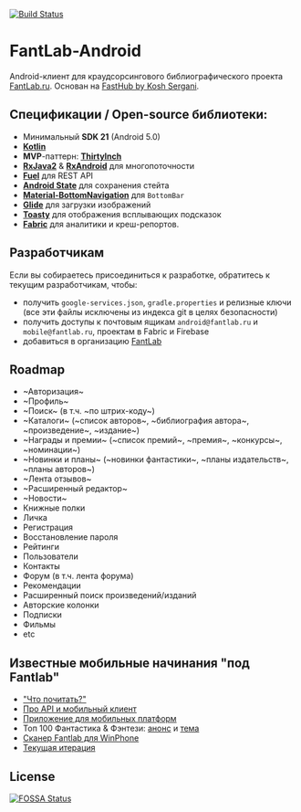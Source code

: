 [![Build Status](https://travis-ci.org/FantLab/FantLab-Android.svg?branch=master)](https://travis-ci.org/FantLab/FantLab-Android)

# FantLab-Android
Android-клиент для краудсорсингового библиографического проекта [FantLab.ru](https://fantlab.ru). Основан на [FastHub by Kosh Sergani](https://github.com/k0shk0sh/FastHub).

## Спецификации / Open-source библиотеки:
- Минимальный **SDK 21** (Android 5.0)
- [**Kotlin**](https://github.com/JetBrains/kotlin)
- **MVP**-паттерн: [**ThirtyInch**](https://github.com/grandcentrix/ThirtyInch)
- [**RxJava2**](https://github.com/ReactiveX/RxJava) & [**RxAndroid**](https://github.com/ReactiveX/RxAndroid) для многопоточности
- [**Fuel**](https://github.com/kittinunf/Fuel) для REST API
- [**Android State**](https://github.com/evernote/android-state) для сохранения стейта
- [**Material-BottomNavigation**](https://github.com/sephiroth74/Material-BottomNavigation) для `BottomBar`
- [**Glide**](https://github.com/bumptech/glide) для загрузки изображений
- [**Toasty**](https://github.com/GrenderG/Toasty) для отображения всплывающих подсказок
- [**Fabric**](https://fabric.io/kits/android/crashlytics) для аналитики и креш-репортов.

## Разработчикам
Если вы собираетесь присоединиться к разработке, обратитесь к текущим разработчикам, чтобы:
- получить `google-services.json`, `gradle.properties` и релизные ключи (все эти файлы исключены из индекса git в целях безопасности)
- получить доступы к почтовым ящикам `android@fantlab.ru` и `mobile@fantlab.ru`, проектам в Fabric и Firebase
- добавиться в организацию [FantLab](https://github.com/FantLab)

## Roadmap
- ~Авторизация~
- ~Профиль~
- ~Поиск~ (в т.ч. ~по штрих-коду~)
- ~Каталоги~ (~список авторов~, ~библиография автора~, ~произведение~, ~издание~)
- ~Награды и премии~ (~список премий~, ~премия~, ~конкурсы~, ~номинации~)
- ~Новинки и планы~ (~новинки фантастики~, ~планы издательств~, ~планы авторов~)
- ~Лента отзывов~
- ~Расширенный редактор~
- ~Новости~
- Книжные полки
- Личка
- Регистрация
- Восстановление пароля
- Рейтинги
- Пользователи
- Контакты
- Форум (в т.ч. лента форума)
- Рекомендации
- Расширенный поиск произведений/изданий
- Авторские колонки
- Подписки
- Фильмы
- etc

## Известные мобильные начинания "под Fantlab"
- ["Что почитать?"](https://fantlab.ru/forum/forum2page5/topic6858page1)
- [Про API и мобильный клиент](https://fantlab.ru/forum/forum2page6/topic7543page1)
- [Приложение для мобильных платформ](https://fantlab.ru/forum/forum2page3/topic8769page1)
- Топ 100 Фантастика & Фэнтези: [анонс](https://fantlab.ru/blogarticle32490) и [тема](https://fantlab.ru/forum/forum2page2/topic9391page1)
- [Сканер Fantlab для WinPhone](https://fantlab.ru/forum/forum2page3/topic9396page1)
- [Текущая итерация](https://fantlab.ru/forum/forum2page1/topic10144page1)


## License
[![FOSSA Status](https://app.fossa.com/api/projects/git%2Bgithub.com%2FFantLab%2FFantLab-Android.svg?type=large)](https://app.fossa.com/projects/git%2Bgithub.com%2FFantLab%2FFantLab-Android?ref=badge_large)
